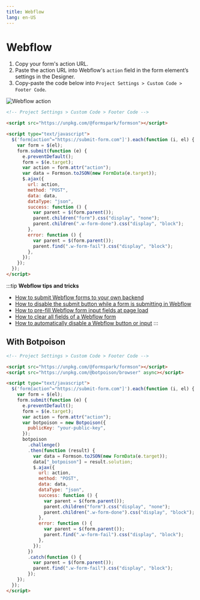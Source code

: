 ```yaml
---
title: Webflow
lang: en-US
---
```


# Webflow

1. Copy your form's action URL.
2. Paste the action URL into Webflow's `action` field in the form element’s settings in the Designer.
3. Copy-paste the code below into `Project Settings > Custom Code > Footer Code`.

![Webflow action](../.vuepress/public/webflow-action.jpeg)

```html
<!-- Project Settings > Custom Code > Footer Code -->

<script src="https://unpkg.com/@formspark/formson"></script>

<script type="text/javascript">
  $('form[action^="https://submit-form.com"]').each(function (i, el) {
    var form = $(el);
    form.submit(function (e) {
      e.preventDefault();
      form = $(e.target);
      var action = form.attr("action");
      var data = Formson.toJSON(new FormData(e.target));
      $.ajax({
        url: action,
        method: "POST",
        data: data,
        dataType: "json",
        success: function () {
          var parent = $(form.parent());
          parent.children("form").css("display", "none");
          parent.children(".w-form-done").css("display", "block");
        },
        error: function () {
          var parent = $(form.parent());
          parent.find(".w-form-fail").css("display", "block");
        },
      });
    });
  });
</script>
```

:::tip
**Webflow tips and tricks**

- [How to submit Webflow forms to your own backend](https://technotrampoline.com/articles/how-to-submit-webflow-forms-to-your-own-backend/)
- [How to disable the submit button while a form is submitting in Webflow](https://technotrampoline.com/articles/how-to-disable-the-submit-button-while-a-form-is-submitting-in-webflow/)
- [How to pre-fill Webflow form input fields at page load](https://technotrampoline.com/articles/how-to-pre-fill-webflow-form-input-fields-at-page-load/)
- [How to clear all fields of a Webflow form](https://technotrampoline.com/articles/how-to-clear-all-fields-of-a-webflow-form/)
- [How to automatically disable a Webflow button or input](https://technotrampoline.com/articles/how-to-automatically-disable-a-webflow-button-or-input/)
  :::

## With Botpoison

```html
<!-- Project Settings > Custom Code > Footer Code -->

<script src="https://unpkg.com/@formspark/formson"></script>
<script src="https://unpkg.com/@botpoison/browser" async></script>

<script type="text/javascript">
  $('form[action^="https://submit-form.com"]').each(function (i, el) {
    var form = $(el);
    form.submit(function (e) {
      e.preventDefault();
      form = $(e.target);
      var action = form.attr("action");
      var botpoison = new Botpoison({
        publicKey: "your-public-key",
      });
      botpoison
        .challenge()
        .then(function (result) {
          var data = Formson.toJSON(new FormData(e.target));
          data["_botpoison"] = result.solution;
          $.ajax({
            url: action,
            method: "POST",
            data: data,
            dataType: "json",
            success: function () {
              var parent = $(form.parent());
              parent.children("form").css("display", "none");
              parent.children(".w-form-done").css("display", "block");
            },
            error: function () {
              var parent = $(form.parent());
              parent.find(".w-form-fail").css("display", "block");
            },
          });
        })
        .catch(function () {
          var parent = $(form.parent());
          parent.find(".w-form-fail").css("display", "block");
        });
    });
  });
</script>
```
